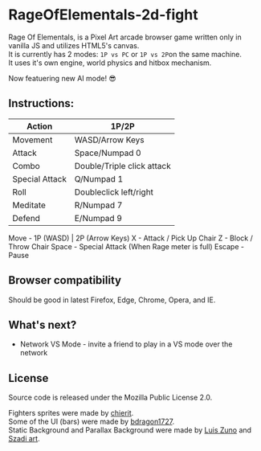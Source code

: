 # RageOfElementals-2d-fight
Rage Of Elementals, is a Pixel Art arcade browser game written only in vanilla JS and utilizes HTML5's canvas.  
It is currently has 2 modes: `1P vs PC` or `1P vs 2P`on the same machine.  
It uses it's own engine, world physics and hitbox mechanism.  
  
Now featuering new AI mode! :sunglasses:  

## Instructions:
|Action|1P/2P|
|--------|--------|
|Movement|WASD/Arrow Keys|
|Attack|Space/Numpad 0|
|Combo|Double/Triple click attack|
|Special Attack|Q/Numpad 1|
|Roll|Doubleclick left/right|
|Meditate|R/Numpad 7|
|Defend|E/Numpad 9|

Move - 1P (WASD) | 2P (Arrow Keys)
X - Attack / Pick Up Chair
Z - Block / Throw Chair 
Space - Special Attack (When Rage meter is full)
Escape - Pause

## Browser compatibility

Should be good in latest Firefox, Edge, Chrome, Opera, and IE.

## What's next?
 - Network VS Mode - invite a friend to play in a VS mode over the network

## License

Source code is released under the Mozilla Public License 2.0.  
  

Fighters sprites were made by [chierit](https://chierit.itch.io/).  
Some of the UI (bars) were made by [bdragon1727](https://bdragon1727.itch.io/).  
Static Background and Parallax Background were made by [Luis Zuno](https://ansimuz.itch.io/) and [Szadi art](https://szadiart.itch.io/).  
